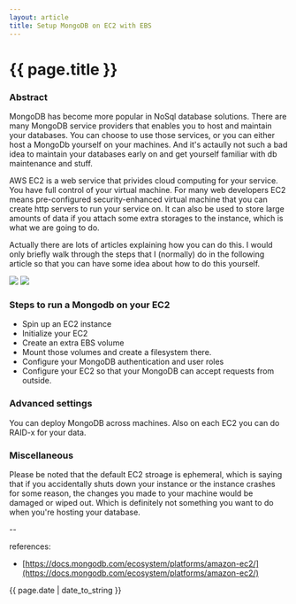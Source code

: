 ```yaml
---
layout: article
title: Setup MongoDB on EC2 with EBS
---
```

# {{ page.title }}

### Abstract

MongoDB has become more popular in NoSql database solutions. There are many MongoDB service providers that enables you to host and maintain your databases. You can choose to use those services, or you can either host a MongoDb yourself on your machines. And it's actaully not such a bad idea to maintain your databases early on and get yourself familiar with db maintenance and stuff.

AWS EC2 is a web service that privides cloud computing for your service. You have full control of your virtual machine. For many web developers EC2 means pre-configured security-enhanced virtual machine that you can create http servers to run your service on. It can also be used to store large amounts of data if you attach some extra storages to the instance, which is what we are going to do. 

Actually there are lots of articles explaining how you can do this. I would only briefly walk through the steps that I (normally) do in the following article so that you can have some idea about how to do this yourself.

![](https://qph.ec.quoracdn.net/main-thumb-t-4387-200-LkLMRevPrfDLxI1HLNWjSOmZygn9Ndi8.jpeg)
![](http://www.dagtech.com/wp-content/uploads/2015/09/aws-ec2_logo_small.jpg)

### Steps to run a Mongodb on your EC2

* Spin up an EC2 instance
* Initialize your EC2 
* Create an extra EBS volume 
* Mount those volumes and create a filesystem there. 
* Configure your MongoDB authentication and user roles 
* Configure your EC2 so that your MongoDB can accept requests from outside.

### Advanced settings

You can deploy MongoDB across machines. Also on each EC2 you can do RAID-x for your data. 

### Miscellaneous

Please be noted that the default EC2 stroage is ephemeral, which is saying that if you accidentally shuts down your instance or the instance crashes for some reason, the changes you made to your machine would be damaged or wiped out. Which is definitely not something you want to do when you're hosting your database. 


--

references:

* [https://docs.mongodb.com/ecosystem/platforms/amazon-ec2/](https://docs.mongodb.com/ecosystem/platforms/amazon-ec2/)

{{ page.date | date_to_string }}
